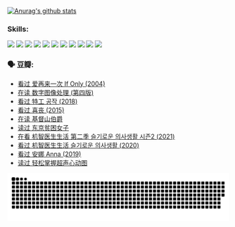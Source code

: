 
[![Anurag's github stats](https://github-readme-stats.vercel.app/api?username=w940853815)](https://github.com/anuraghazra/github-readme-stats)

### Skills:

<code><img height="32" src="https://cdn.jsdelivr.net/npm/simple-icons@v5/icons/python.svg"></code>
<code><img height="32" src="https://cdn.jsdelivr.net/npm/simple-icons@v5/icons/javascript.svg"></code>
<code><img height="32" src="https://cdn.jsdelivr.net/npm/simple-icons@v5/icons/django.svg"></code>
<code><img height="32" src="https://cdn.jsdelivr.net/npm/simple-icons@v5/icons/flask.svg"></code>
<code><img height="32" src="https://cdn.jsdelivr.net/npm/simple-icons@v5/icons/vuetify.svg"></code>
<code><img height="32" src="https://cdn.jsdelivr.net/npm/simple-icons@v5/icons/git.svg"></code>
<code><img height="32" src="https://cdn.jsdelivr.net/npm/simple-icons@v5/icons/docker.svg"></code>
<code><img height="32" src="https://cdn.jsdelivr.net/npm/simple-icons@v5/icons/postgresql.svg"></code>
<code><img height="32" src="https://cdn.jsdelivr.net/npm/simple-icons@v5/icons/elasticsearch.svg"></code>
<code><img height="32" src="https://cdn.jsdelivr.net/npm/simple-icons@v5/icons/macos.svg"></code>
<code><img height="32" src="https://cdn.jsdelivr.net/npm/simple-icons@v5/icons/linux.svg"></code>

### 🗣 豆瓣:

<!-- DOUBAN-ACTIVITIES:START -->
- [看过 爱再来一次 If Only‎ (2004)](https://www.douban.com/people/136069238/status/4045284000/?_i=68130688)
- [在读 数字图像处理 (第四版)](https://www.douban.com/people/136069238/status/4045010339/?_i=68130688)
- [看过 特工 공작‎ (2018)](https://www.douban.com/people/136069238/status/4041529635/?_i=68130688)
- [看过 喜丧‎ (2015)](https://www.douban.com/people/136069238/status/4040403583/?_i=68130688)
- [在读 基督山伯爵](https://www.douban.com/people/136069238/status/4038719760/?_i=68130688)
- [读过 东京贫困女子](https://www.douban.com/people/136069238/status/4038299333/?_i=68130688)
- [在看 机智医生生活 第二季 슬기로운 의사생활 시즌2‎ (2021)](https://www.douban.com/people/136069238/status/4037386715/?_i=68130688)
- [看过 机智医生生活 슬기로운 의사생활‎ (2020)](https://www.douban.com/people/136069238/status/4036497310/?_i=68130688)
- [看过 安娜 Anna‎ (2019)](https://www.douban.com/people/136069238/status/4034580096/?_i=68130688)
- [读过 轻松掌握超声心动图](https://www.douban.com/people/136069238/status/4031937639/?_i=68130688)
<!-- DOUBAN-ACTIVITIES:END -->


![Snake animation](https://raw.githubusercontent.com/w940853815/w940853815/output/github-contribution-grid-snake.svg)

<!--
**w940853815/w940853815** is a ✨ _special_ ✨ repository because its `README.md` (this file) appears on your GitHub profile.

Here are some ideas to get you started:

- 🔭 I’m currently working on ...
- 🌱 I’m currently learning ...
- 👯 I’m looking to collaborate on ...
- 🤔 I’m looking for help with ...
- 💬 Ask me about ...
- 📫 How to reach me: ...
- 😄 Pronouns: ...
- ⚡ Fun fact: ...
-->
